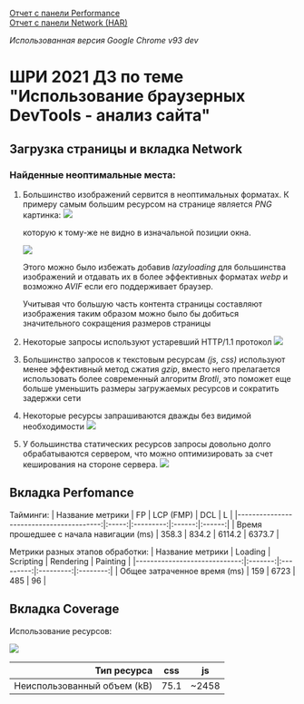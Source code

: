 [Отчет с панели Performance](../main/assets/Profile-20210604T133657.json)  
[Отчет с панели Network (HAR)](../main/assets/lifehacker-net-perf.har)

_Использованная версия Google Chrome v93 dev_

# ШРИ 2021 ДЗ по теме "Использование браузерных DevTools - анализ сайта"

## Загрузка страницы и вкладка Network

### Найденные неоптимальные места:

1. Большинство изображений сервится в неоптимальных форматах. К примеру самым большим ресурсом на странице является _PNG_ картинка:
   ![](../main/assets/img/chrome_PcigqrY2Ea.png)
   
   которую к тому-же не видно в изначальной позиции окна.
   
   ![](../main/assets/img/chrome_Rqrc7nxWlR.png)

   Этого можно было избежать добавив _lazyloading_ для большинства изображений и отдавать их в более эффективных форматах _webp_ и возможно _AVIF_ если его поддерживает браузер.

   Учитывая что большую часть контента страницы составляют изображения таким образом можно было бы добиться значительного сокращения размеров страницы

1. Некоторые запросы используют устаревший HTTP/1.1 протокол
   ![](../main/assets/img/chrome_dImGMeDO2s.png)

1. Большинство запросов к текстовым ресурсам _(js, css)_ используют менее эффективный метод сжатия _gzip_,
   вместо него прелагается использовать более современный алгоритм _Brotli_, это поможет еще больше уменьшить размеры загружаемых ресурсов и сократить задержки сети

1. Некоторые ресурсы запрашиваются дважды без видимой необходимости
   ![](../main/assets/img/chrome_SbBDKYCLy4.png)
 
1. У большинства статических ресурсов запросы довольно долго обрабатываются сервером, что можно оптимизировать за счет кеширования на стороне сервера.
   ![](../main/assets/img/chrome_bwkUhaudRl.png)
   

## Вкладка Perfomance

Тайминги:
|                        Название метрики |   FP  | LCP (FMP) |   DCL  |    L   |
|----------------------------------------:|:-----:|:---------:|:------:|:------:|
| Время прошедшее с начала навигации (ms) | 358.3 |   834.2   | 6114.2 | 6373.7 |

Метрики разных этапов обработки:
|             Название метрики | Loading | Scripting | Rendering | Painting |
|-----------------------------:|:-------:|:---------:|:---------:|:--------:|
| Общее затраченное время (ms) |   159   |    6723   |    485    |    96    |

## Вкладка Coverage

 Использование ресурсов:

![](../main/assets/img/chrome_lx9baLgkNz.png)

|                 Тип ресурса |  css |   js  |
|----------------------------:|:----:|:-----:|
| Неиспользованный объем (kB) | 75.1 | ~2458 |
